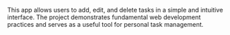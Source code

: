 This app allows users to add, edit, and delete tasks in a simple and intuitive interface. The project demonstrates fundamental web development practices and serves as a useful tool for personal task management.
